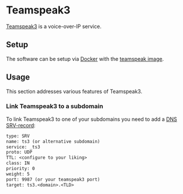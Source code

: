 # Teamspeak3

[Teamspeak3](https://www.teamspeak.com) is a voice-over-IP service.

## Setup

The software can be setup via [Docker](/wiki/docker.md) with the
[teamspeak image](./docker/teamspeak.md).

## Usage

This section addresses various features of Teamspeak3.

### Link Teamspeak3 to a subdomain

To link Teamspeak3 to one of your subdomains you need to add a
[DNS SRV-record](./dns.md#srv-record):

```txt
type: SRV
name: ts3 (or alternative subdomain)
service: _ts3
proto: UDP
TTL: <configure to your liking>
class: IN
priority: 0
weight: 5
port: 9987 (or your teamspeak3 port)
target: ts3.<domain>.<TLD>
```
